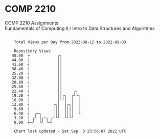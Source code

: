 # COMP 2210
COMP 2210 Assignments  
Fundamentals of Computing II / Intro to Data Structures and Algorithms

```

    Total Views per Day from 2022-08-12 to 2022-09-03

    Repository Views
   48.00  ┼            ╭╮
   44.80  ┤            ││
   41.60  ┤            ││
   38.40  ┤            ││
   35.20  ┤            ││
   32.00  ┤            ││
   28.80  ┤            ││
   25.60  ┤            ││
   22.40  ┤            ││     ╭╮
   19.20  ┤            ││╭╮  ╭╯╰╮
   16.00  ┤            │╰╯│  │  │
   12.80  ┤          ╭╮│  │╭╮│  │
    9.60  ┤          │││  ││││  │
    6.40  ┤  ╭─╮     │││  ││││  ╰
    3.20  ┤ ╭╯ │╭─╮ ╭╯╰╯  ╰╯╰╯
    0.00  ┼─╯  ╰╯ ╰─╯

    Chart last updated - Sat Sep  3 23:56:07 2022 UTC
    
```
